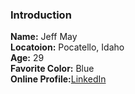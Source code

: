 ### Introduction
**Name:** Jeff May <br/>
**Locatoion:** Pocatello, Idaho <br/>
**Age:** 29<br/>
**Favorite Color:** Blue<br/>
**Online Profile:**[LinkedIn](https://www.linkedin.com/in/jeff-may-a3aa2a33)
